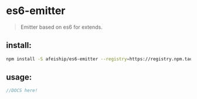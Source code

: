 # es6-emitter
> Emitter based on es6 for extends.


## install:
```bash
npm install -S afeiship/es6-emitter --registry=https://registry.npm.taobao.org
```

## usage:
```js
//DOCS here!
```
